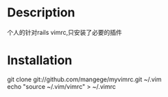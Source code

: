 # Description
  个人的针对rails vimrc,只安装了必要的插件

# Installation
git clone git://github.com/mangege/myvimrc.git ~/.vim  
echo "source ~/.vim/vimrc" > ~/.vimrc
